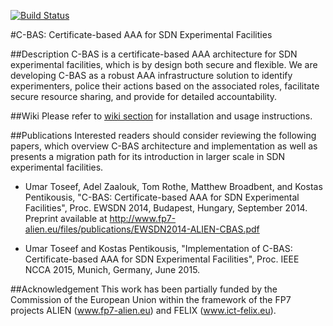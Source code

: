 
[![Build Status](https://travis-ci.org/EICT/C-BAS.svg?branch=master)](https://travis-ci.org/EICT/C-BAS)


#C-BAS: Certificate-based AAA for SDN Experimental Facilities

##Description
C-BAS is a certificate-based AAA architecture for SDN experimental facilities, which is by design both secure and flexible. We are developing C-BAS as a robust AAA infrastructure solution to identify experimenters, police their actions based on the associated roles, facilitate secure resource sharing, and provide for detailed accountability.

##Wiki
Please refer to [wiki section](https://github.com/EICT/C-BAS/wiki) for installation and usage instructions.

##Publications
Interested readers should consider reviewing the following papers, which overview C-BAS architecture and implementation as well as presents a migration path for its introduction in larger scale in SDN experimental facilities.

* Umar Toseef, Adel Zaalouk, Tom Rothe, Matthew Broadbent, and Kostas Pentikousis, "C-BAS: Certificate-based AAA for SDN Experimental Facilities", Proc. EWSDN 2014, Budapest, Hungary, September 2014. Preprint available at http://www.fp7-alien.eu/files/publications/EWSDN2014-ALIEN-CBAS.pdf

* Umar Toseef and Kostas Pentikousis, "Implementation of C-BAS: Certificate-based AAA for SDN Experimental Facilities", Proc. IEEE NCCA 2015, Munich, Germany, June 2015. 

##Acknowledgement
This work has been partially funded by the Commission of the European Union within the framework of the FP7 projects ALIEN (www.fp7-alien.eu) and FELIX (www.ict-felix.eu).
